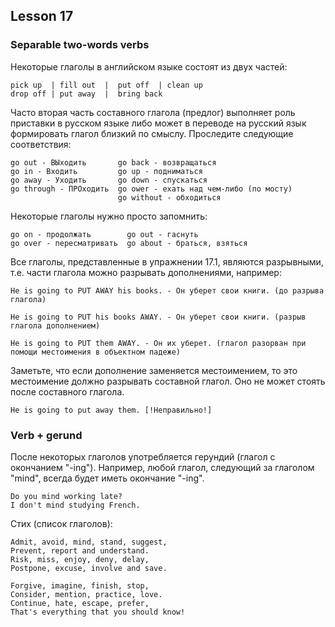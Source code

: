 ## Lesson 17

### Separable two-words verbs
Некоторые глаголы в английском языке состоят из двух частей:
```
pick up  | fill out  |  put off  | clean up
drop off | put away  |  bring back
```
Часто вторая часть составного глагола (предлог) выполняет роль приставки в русском языке либо может в переводе на русский язык формировать глагол близкий по смыслу. Проследите следующие соответствия:

```
go out - ВЫходить       go back - возвращаться
go in - Входить         go up - подниматься
go away - Уходить       go down - спускаться
go through - ПРОходить  go ower - ехать над чем-либо (по мосту)
                        go without - обходиться
```
Некоторые глаголы нужно просто запомнить:
```
go on - продолжать        go out - гаснуть
go over - пересматривать  go about - браться, взяться
```

Все глаголы, представленные в упражнении 17.1, являются разрывными, т.е. части глагола можно разрывать дополнениями, например:
```
He is going to PUT AWAY his books. - Он уберет свои книги. (до разрыва глагола)

He is going to PUT his books AWAY. - Он уберет свои книги. (разрыв глагола дополнением)

He is going to PUT them AWAY. - Он их уберет. (глагол разорван при помощи местоимения в объектном падеже)
```
Заметьте, что если дополнение заменяется местоимением, то это местоимение должно разрывать составной глагол. Оно не может стоять после составного глагола.
```
He is going to put away them. [!Неправильно!]
```

### Verb + gerund

После некоторых глаголов употребляется герундий (глагол с окончанием "-ing"). Например, любой глагол, следующий за глаголом "mind", всегда будет иметь окончание "-ing".
```
Do you mind working late?
I don't mind studying French.
```

Стих (список глаголов):
```
Admit, avoid, mind, stand, suggest,
Prevent, report and understand.
Risk, miss, enjoy, deny, delay,
Postpone, excuse, involve and save.

Forgive, imagine, finish, stop,
Consider, mention, practice, love.
Continue, hate, escape, prefer,
That's everything that you should know!
```
